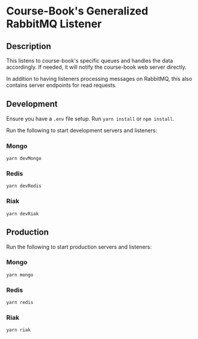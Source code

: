 # Course-Book's Generalized RabbitMQ Listener

## Description
This listens to course-book's specific queues and handles the data accordingly. If needed, it will
notify the course-book web server directly.

In addition to having listeners processing messages on RabbitMQ, this also contains server endpoints
for read requests.

## Development
Ensure you have a `.env` file setup. Run `yarn install` or `npm install`.

Run the following to start development servers and listeners:
### Mongo
`yarn devMongo`

### Redis
`yarn devRedis`

### Riak
`yarn devRiak`

## Production
Run the following to start production servers and listeners:
### Mongo
`yarn mongo`

### Redis
`yarn redis`

### Riak
`yarn riak`
